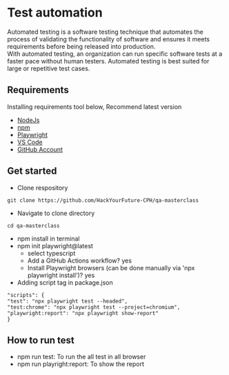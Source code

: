 # Test automation

Automated testing is a software testing technique that automates the process of validating the functionality of software and ensures it meets requirements before being released into production.
<br/>
With automated testing, an organization can run specific software tests at a faster pace without human testers. Automated testing is best suited for large or repetitive test cases.

## Requirements

Installing requirements tool below, Recommend latest version

- [NodeJs](https://nodejs.org/en)
- [npm](https://docs.npmjs.com/cli/v8/commands/npm-install)
- [Playwright](https://playwright.dev/docs/intro)
- [VS Code](https://code.visualstudio.com/)
- [GitHub Account](https://github.com/)

## Get started

- Clone respository

```
git clone https://github.com/HackYourFuture-CPH/qa-masterclass
```

- Navigate to clone directory

```
cd qa-masterclass

```

- npm install in terminal
- npm init playwright@latest
  - select typescript
  - Add a GitHub Actions workflow? yes
  - Install Playwright browsers (can be done manually via 'npx playwright install')? yes
- Adding script tag in package.json

```
"scripts": {
"test": "npx playwright test --headed",
"test:chrome": "npx playwright test --project=chromium",
"playwright:report": "npx playwright show-report"
}
```

## How to run test

- npm run test: To run the all test in all browser
- npm run playright:report: To show the report

